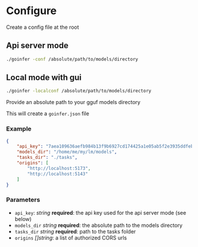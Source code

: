# Configure

Create a config file at the root

## Api server mode

```bash
./goinfer -conf /absolute/path/to/models/directory
```

## Local mode with gui

```bash
./goinfer -localconf /absolute/path/to/models/directory
```

Provide an absolute path to your gguf models directory

This will create a `goinfer.json` file

### Example

```json
{
    "api_key": "7aea109636aefb984b13f9b6927cd174425a1e05ab5f2e3935ddfeb183099465",
    "models_dir": "/home/me/my/lm/models",
    "tasks_dir": "./tasks",
    "origins": [
        "http://localhost:5173",
        "http://localhost:5143"
    ]
}
```

### Parameters

- `api_key`: *string* **required**: the api key used for the api server mode (see below)
- `models_dir` *string* **required**: the absolute path to the models directory
- `tasks_dir` *string* **required**: path to the tasks folder
- `origins` *[]string*: a list of authorized CORS urls